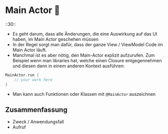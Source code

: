 # Main Actor 🤴
::30::

- Es geht darum, dass alle Änderungen, die eine Auswirkung auf das UI haben, im Main Actor geschehen müssen
- In der Regel sorgt man dafür, dass der ganze View / ViewModel Code im Main Actor läuft. 
- Manchmal ist es aber nötig, den Main-Actor explizit aufzurufen. Zum Beispiel wenn man libraries hat, welche einen Closure entgegennehmen und diesen dann in einem anderen Kontext ausführen: 

```swift
MainActor.run {
    // your work here
}
```

- Man kann auch Funktionen oder Klassen mit `@MainActor` auszeichnen

## Zusammenfassung
- Zweck / Anwendungsfall
- Aufruf